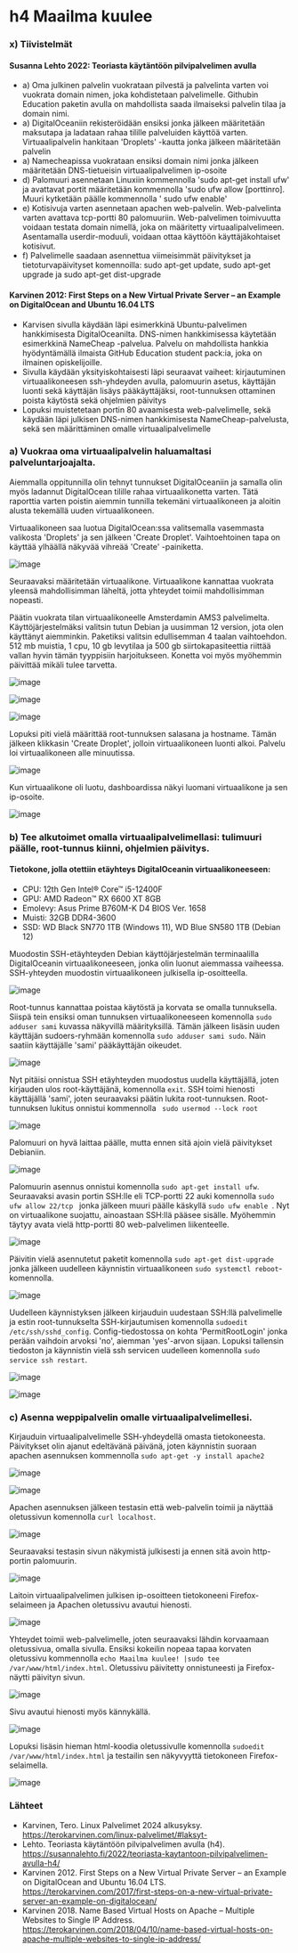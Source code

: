 # h4 Maailma kuulee


### x) Tiivistelmät 

#### Susanna Lehto 2022: Teoriasta käytäntöön pilvipalvelimen avulla 


- a) Oma julkinen palvelin vuokrataan pilvestä ja palvelinta varten voi vuokrata domain nimen, joka kohdistetaan palvelimelle. Githubin Education paketin avulla on mahdollista saada ilmaiseksi palvelin tilaa ja domain nimi.
- a) DigitalOceaniin rekisteröidään ensiksi jonka jälkeen määritetään maksutapa ja ladataan rahaa tilille palveluiden käyttöä varten. Virtuaalipalvelin hankitaan 'Droplets' -kautta jonka jälkeen määritetään palvelin
- a) Namecheapissa vuokrataan ensiksi domain nimi jonka jälkeen määritetään DNS-tietueisin virtuaalipalvelimen ip-osoite
- d) Palomuuri asennetaan Linuxiin kommennolla 'sudo apt-get install ufw' ja avattavat portit määritetään kommennolla 'sudo ufw allow [porttinro]. Muuri kytketään päälle kommennolla ' sudo ufw enable'
- e) Kotisivuja varten asennetaan apachen web-palvelin. Web-palvelinta varten avattava tcp-portti 80 palomuuriin. Web-palvelimen toimivuutta voidaan testata domain nimellä, joka on määritetty virtuaalipalvelimeen. Asentamalla userdir-moduuli, voidaan ottaa käyttöön käyttäjäkohtaiset kotisivut.
- f) Palvelimelle saadaan asennettua viimeisimmät päivitykset ja tietoturvapäivityset komennoilla: sudo apt-get update, sudo apt-get upgrade ja  sudo apt-get dist-upgrade

#### Karvinen 2012: First Steps on a New Virtual Private Server – an Example on DigitalOcean and Ubuntu 16.04 LTS

- Karvisen sivulla käydään läpi esimerkkinä Ubuntu-palvelimen hankkimisesta DigitalOceanilta. DNS-nimen hankkimisessa käytetään esimerkkinä NameCheap -palvelua. Palvelu on mahdollista hankkia hyödyntämällä ilmaista GitHub Education student pack:ia, joka on ilmainen opiskelijoille.
- Sivulla käydään yksityiskohtaisesti läpi seuraavat vaiheet: kirjautuminen virtuaalikoneesen ssh-yhdeyden avulla, palomuurin asetus, käyttäjän luonti sekä käyttäjän lisäys pääkäyttäjäksi, root-tunnuksen ottaminen poista käytöstä sekä ohjelmien päivitys
- Lopuksi muistetetaan portin 80 avaamisesta web-palvelimelle, sekä käydään läpi julkisen DNS-nimen hankkimisesta NameCheap-palvelusta, sekä sen määrittäminen omalle virtuaalipalvelimelle

### a) Vuokraa oma virtuaalipalvelin haluamaltasi palveluntarjoajalta. 

Aiemmalla oppitunnilla olin tehnyt tunnukset DigitalOceaniin ja samalla olin myös ladannut DigitalOcean tilille rahaa virtuaalikonetta varten. Tätä raporttia varten poistin aiemmin tunnilla tekemäni virtuaalikoneen ja aloitin alusta tekemällä uuden virtuaalikoneen. 

Virtuaalikoneen saa luotua DigitalOcean:ssa valitsemalla vasemmasta valikosta 'Droplets' ja sen jälkeen 'Create Droplet'. Vaihtoehtoinen tapa on käyttää ylhäällä näkyvää vihreää 'Create' -painiketta.

![image](https://github.com/user-attachments/assets/fde5c835-127b-444f-a072-94f95e6712d9)

Seuraavaksi määritetään virtuaalikone. Virtuaalikone kannattaa vuokrata yleensä mahdollisimman läheltä, jotta yhteydet toimii mahdollisimman nopeasti. 

Päätin vuokrata tilan virtuaalikoneelle Amsterdamin AMS3 palvelimelta. Käyttöjärjestelmäksi valitsin tutun Debian ja uusimman 12 version, jota olen käyttänyt aiemminkin. Paketiksi valitsin edullisemman 4 taalan vaihtoehdon. 512 mb muistia, 1 cpu, 10 gb levytilaa ja 500 gb siirtokapasiteettia riittää vallan hyvin tämän tyyppisiin harjoitukseen. Konetta voi myös myöhemmin päivittää mikäli tulee tarvetta. 

![image](https://github.com/user-attachments/assets/0ce3ed56-17b6-4b1d-9bc0-ab790575253a)

![image](https://github.com/user-attachments/assets/ebf3779a-8ba5-4e46-91a5-fe63cb5a04a2)

![image](https://github.com/user-attachments/assets/ffe90280-b813-436c-94dd-bdeb368951e2)

Lopuksi piti vielä määrittää root-tunnuksen salasana ja hostname. Tämän jälkeen klikkasin 'Create Droplet', jolloin virtuaalikoneen luonti alkoi. Palvelu loi virtuaalikoneen alle minuutissa.  

![image](https://github.com/user-attachments/assets/cfb5ebfa-0842-4401-b05c-d04efadfa484)

Kun virtuaalikone oli luotu, dashboardissa näkyi luomani virtuaalikone ja sen ip-osoite. 

![image](https://github.com/user-attachments/assets/ce6f27ad-773b-4c8a-a83c-770e7e992ed2)

### b) Tee alkutoimet omalla virtuaalipalvelimellasi: tulimuuri päälle, root-tunnus kiinni, ohjelmien päivitys.

#### Tietokone, jolla otettiin etäyhteys DigitalOceanin virtuaalikoneeseen:

- CPU: 12th Gen Intel® Core™ i5-12400F
- GPU: AMD Radeon™ RX 6600 XT 8GB
- Emolevy: Asus Prime B760M-K D4 BIOS Ver. 1658
- Muisti: 32GB DDR4-3600
- SSD: WD Black SN770 1TB (Windows 11), WD Blue SN580 1TB (Debian 12)


Muodostin SSH-etäyhteyden Debian käyttöjärjestelmän terminaalilla DigitalOceanin virtuaalikoneeseen, jonka olin luonut aiemmassa vaiheessa. SSH-yhteyden muodostin virtuaalikoneen julkisella ip-osoitteella. 

![image](https://github.com/user-attachments/assets/ecb381c1-5f75-4458-8e2c-9250e946f5ef)

Root-tunnus kannattaa poistaa käytöstä ja korvata se omalla tunnuksella. Siispä tein ensiksi oman tunnuksen virtuaalikoneeseen komennolla ```sudo adduser sami``` kuvassa näkyvillä määrityksillä. Tämän jälkeen lisäsin uuden käyttäjän sudoers-ryhmään komennolla  ```sudo adduser sami sudo```. Näin saatiin käyttäjälle 'sami' pääkäyttäjän oikeudet.

![image](https://github.com/user-attachments/assets/fff956ec-5ad8-4a67-b110-a56924ad6089)

Nyt pitäisi onnistua SSH etäyhteyden muodostus uudella käyttäjällä, joten kirjauden ulos root-käyttäjänä, komennolla ```exit```. SSH toimi hienosti käyttäjällä 'sami', joten seuraavaksi päätin lukita root-tunnuksen. Root-tunnuksen lukitus onnistui kommennolla  ``` sudo usermod --lock root```

![image](https://github.com/user-attachments/assets/2946a86f-0888-4f54-aaeb-e8278d6289e0)

Palomuuri on hyvä laittaa päälle, mutta ennen sitä ajoin vielä päivitykset Debianiin. 

![image](https://github.com/user-attachments/assets/9f2ae2f0-f0e5-4f02-8511-b3b13def0a1e)

Palomuurin asennus onnistui komennolla ```sudo apt-get install ufw```. Seuraavaksi avasin portin SSH:lle eli TCP-portti 22 auki komennolla ```sudo ufw allow 22/tcp ``` jonka jälkeen muuri päälle käskyllä  ```sudo ufw enable ```. Nyt on virtuaalikone suojattu, ainoastaan SSH:llä pääsee sisälle. Myöhemmin täytyy avata vielä http-portti 80 web-palvelimen liikenteelle.

![image](https://github.com/user-attachments/assets/d7ff8609-d6c8-4e27-8f7d-270823edf7b5)

Päivitin vielä asennutetut paketit komennolla ```sudo apt-get dist-upgrade``` jonka jälkeen uudelleen käynnistin virtuaalikoneen ```sudo systemctl reboot```-komennolla.

![image](https://github.com/user-attachments/assets/f721a604-07e4-4bc4-a3a0-f6d2a28a0e12)

Uudelleen käynnistyksen jälkeen kirjauduin uudestaan SSH:llä palvelimelle ja estin root-tunnukselta SSH-kirjautumisen komennolla ```sudoedit /etc/ssh/sshd_config```. Config-tiedostossa on kohta 'PermitRootLogin' jonka perään vaihdoin arvoksi 'no', aiemman 'yes'-arvon sijaan. Lopuksi tallensin tiedoston ja käynnistin vielä ssh servicen uudelleen komennolla ```sudo service ssh restart```.

![image](https://github.com/user-attachments/assets/5eb64cfe-d39e-4562-8257-26419cce1c49)

![image](https://github.com/user-attachments/assets/fd14c76b-c287-4bb4-90f2-31fb68bdb434)


### c) Asenna weppipalvelin omalle virtuaalipalvelimellesi. 

Kirjauduin virtuaalipalvelimelle SSH-yhdeydellä omasta tietokoneesta. Päivitykset olin ajanut edeltävänä päivänä, joten käynnistin suoraan apachen asennuksen kommennolla ```sudo apt-get -y install apache2```

![image](https://github.com/user-attachments/assets/15aeaba2-74d7-417b-94e2-abbc56e78285)

![image](https://github.com/user-attachments/assets/cd355a19-72ed-49be-95d4-6208cf198a66)

Apachen asennuksen jälkeen testasin että web-palvelin toimii ja näyttää oletussivun komennolla ```curl localhost```.

![image](https://github.com/user-attachments/assets/e540996e-0908-4cd0-8f0b-7f2a0644b7d5)

Seuraavaksi testasin sivun näkymistä julkisesti ja ennen sitä avoin http-portin palomuurin.

![image](https://github.com/user-attachments/assets/ec62aa3e-8575-4e6d-8fe7-f50454c5fdd1)

Laitoin virtuaalipalvelimen julkisen ip-osoitteen tietokoneeni Firefox-selaimeen ja Apachen oletussivu avautui hienosti.

![image](https://github.com/user-attachments/assets/8cadc34f-c9d0-42db-b1ce-370d12d6ff82)

Yhteydet toimii web-palvelimelle, joten seuraavaksi lähdin korvaamaan oletussivua, omalla sivulla. Ensiksi kokeilin nopeaa tapaa korvaten oletussivu kommennolla ```echo Maailma kuulee! |sudo tee /var/www/html/index.html```. Oletussivu päivitetty onnistuneesti ja Firefox-näytti päivityn sivun.

![image](https://github.com/user-attachments/assets/1949d1a6-303e-43e4-b595-2954eb100c88)

Sivu avautui hienosti myös kännykällä.

![image](https://github.com/user-attachments/assets/1f630add-bb15-4f1b-a100-47918afbae4a)

Lopuksi lisäsin hieman html-koodia oletussivulle komennolla ```sudoedit /var/www/html/index.html``` ja testailin sen näkyvyyttä tietokoneen Firefox-selaimella.

![image](https://github.com/user-attachments/assets/8a6e89dc-0040-424e-ae59-cace48366145)


### Lähteet

- Karvinen, Tero. Linux Palvelimet 2024 alkusyksy. https://terokarvinen.com/linux-palvelimet/#laksyt-
- Lehto. Teoriasta käytäntöön pilvipalvelimen avulla (h4). https://susannalehto.fi/2022/teoriasta-kaytantoon-pilvipalvelimen-avulla-h4/
- Karvinen 2012. First Steps on a New Virtual Private Server – an Example on DigitalOcean and Ubuntu 16.04 LTS. https://terokarvinen.com/2017/first-steps-on-a-new-virtual-private-server-an-example-on-digitalocean/
- Karvinen 2018. Name Based Virtual Hosts on Apache – Multiple Websites to Single IP Address. https://terokarvinen.com/2018/04/10/name-based-virtual-hosts-on-apache-multiple-websites-to-single-ip-address/



